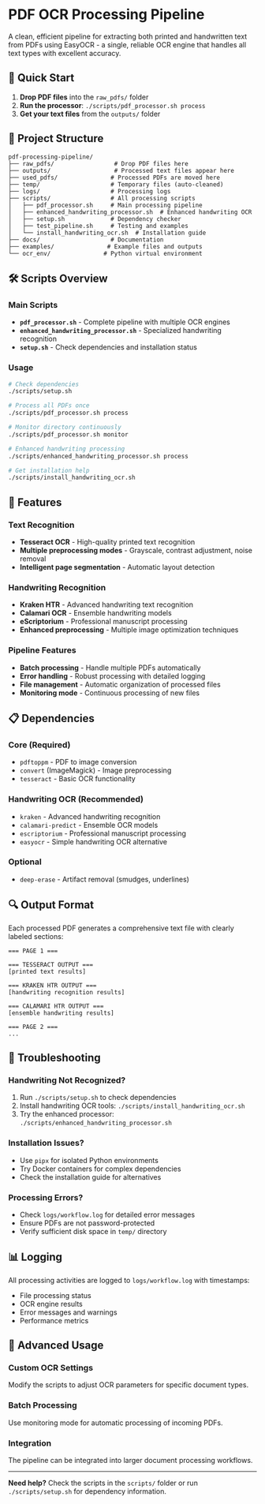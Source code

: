 # PDF OCR Processing Pipeline

A clean, efficient pipeline for extracting both printed and handwritten text from PDFs using EasyOCR - a single, reliable OCR engine that handles all text types with excellent accuracy.

## 🚀 Quick Start

1. **Drop PDF files** into the `raw_pdfs/` folder
2. **Run the processor**: `./scripts/pdf_processor.sh process`
3. **Get your text files** from the `outputs/` folder

## 📁 Project Structure

```
pdf-processing-pipeline/
├── raw_pdfs/                 # Drop PDF files here
├── outputs/                  # Processed text files appear here
├── used_pdfs/               # Processed PDFs are moved here
├── temp/                    # Temporary files (auto-cleaned)
├── logs/                    # Processing logs
├── scripts/                 # All processing scripts
│   ├── pdf_processor.sh     # Main processing pipeline
│   ├── enhanced_handwriting_processor.sh  # Enhanced handwriting OCR
│   ├── setup.sh             # Dependency checker
│   ├── test_pipeline.sh     # Testing and examples
│   └── install_handwriting_ocr.sh  # Installation guide
├── docs/                    # Documentation
├── examples/               # Example files and outputs
└── ocr_env/               # Python virtual environment
```

## 🛠️ Scripts Overview

### Main Scripts

- **`pdf_processor.sh`** - Complete pipeline with multiple OCR engines
- **`enhanced_handwriting_processor.sh`** - Specialized handwriting recognition
- **`setup.sh`** - Check dependencies and installation status

### Usage

```bash
# Check dependencies
./scripts/setup.sh

# Process all PDFs once
./scripts/pdf_processor.sh process

# Monitor directory continuously
./scripts/pdf_processor.sh monitor

# Enhanced handwriting processing
./scripts/enhanced_handwriting_processor.sh process

# Get installation help
./scripts/install_handwriting_ocr.sh
```

## 🔧 Features

### Text Recognition
- **Tesseract OCR** - High-quality printed text recognition
- **Multiple preprocessing modes** - Grayscale, contrast adjustment, noise removal
- **Intelligent page segmentation** - Automatic layout detection

### Handwriting Recognition
- **Kraken HTR** - Advanced handwriting text recognition
- **Calamari OCR** - Ensemble handwriting models
- **eScriptorium** - Professional manuscript processing
- **Enhanced preprocessing** - Multiple image optimization techniques

### Pipeline Features
- **Batch processing** - Handle multiple PDFs automatically
- **Error handling** - Robust processing with detailed logging
- **File management** - Automatic organization of processed files
- **Monitoring mode** - Continuous processing of new files

## 📋 Dependencies

### Core (Required)
- `pdftoppm` - PDF to image conversion
- `convert` (ImageMagick) - Image preprocessing
- `tesseract` - Basic OCR functionality

### Handwriting OCR (Recommended)
- `kraken` - Advanced handwriting recognition
- `calamari-predict` - Ensemble OCR models
- `escriptorium` - Professional manuscript processing
- `easyocr` - Simple handwriting OCR alternative

### Optional
- `deep-erase` - Artifact removal (smudges, underlines)

## 🔍 Output Format

Each processed PDF generates a comprehensive text file with clearly labeled sections:

```
=== PAGE 1 ===

=== TESSERACT OUTPUT ===
[printed text results]

=== KRAKEN HTR OUTPUT ===
[handwriting recognition results]

=== CALAMARI HTR OUTPUT ===
[ensemble handwriting results]

=== PAGE 2 ===
...
```

## 🚨 Troubleshooting

### Handwriting Not Recognized?
1. Run `./scripts/setup.sh` to check dependencies
2. Install handwriting OCR tools: `./scripts/install_handwriting_ocr.sh`
3. Try the enhanced processor: `./scripts/enhanced_handwriting_processor.sh`

### Installation Issues?
- Use `pipx` for isolated Python environments
- Try Docker containers for complex dependencies
- Check the installation guide for alternatives

### Processing Errors?
- Check `logs/workflow.log` for detailed error messages
- Ensure PDFs are not password-protected
- Verify sufficient disk space in `temp/` directory

## 📊 Logging

All processing activities are logged to `logs/workflow.log` with timestamps:
- File processing status
- OCR engine results
- Error messages and warnings
- Performance metrics

## 🎯 Advanced Usage

### Custom OCR Settings
Modify the scripts to adjust OCR parameters for specific document types.

### Batch Processing
Use monitoring mode for automatic processing of incoming PDFs.

### Integration
The pipeline can be integrated into larger document processing workflows.

---

**Need help?** Check the scripts in the `scripts/` folder or run `./scripts/setup.sh` for dependency information.
